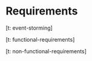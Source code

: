# Requirements

[t: event-storming]

[t: functional-requirements]

[t: non-functional-requirements]
